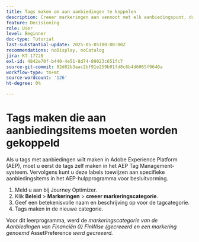 ```yaml
---
title: Tags maken om aan aanbiedingen te koppelen
description: Creeer markeringen aan vennoot met elk aanbiedingspunt, dat het gemakkelijker maakt om te zoeken, te filteren, en regels of strategieën tijdens verpersoonlijking en besluit toe te passen.
feature: Decisioning
role: User
level: Beginner
doc-type: Tutorial
last-substantial-update: 2025-05-05T00:00:00Z
recommendations: noDisplay, noCatalog
jira: KT-17728
exl-id: 4842e70f-b440-4e51-8d74-89023c651fc7
source-git-commit: 82d82b3aac2bf91e259b01fd8c6b4d6065f9640a
workflow-type: tm+mt
source-wordcount: '126'
ht-degree: 0%

---
```


# Tags maken die aan aanbiedingsitems moeten worden gekoppeld

Als u tags met aanbiedingen wilt maken in Adobe Experience Platform (AEP), moet u eerst de tags zelf maken in het AEP Tag Management-systeem. Vervolgens kunt u deze labels toewijzen aan specifieke aanbiedingsitems in het AEP-hulpprogramma voor besluitvorming.

1. Meld u aan bij Journey Optimizer.
1. Klik **Beleid** > **Markeringen** > **creeer markeringscategorie**.
1. Geef een betekenisvolle naam en beschrijving op voor de tagcategorie.
1. Tags maken in de nieuwe categorie.

Voor dit leerprogramma, werd de _markeringscategorie van de Aanbiedingen van Financiën 0} FinWise {gecreeerd en een markering genoemd_ AssetPreference _werd gecreeerd._
